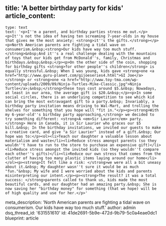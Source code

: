 title: 'A better birthday party for kids'
article_content:
  -
    type: text
    text: '<p>I''m a parent, and birthday parties stress me out.</p><p>It''s not the idea of having ten screaming 7-year-olds in my house that gives me the most anxiety: <strong>it''s the gifts.</strong></p><p>North American parents are fighting a tidal wave on consumerism.&nbsp;<strong>Our kids have way too much stuff.</strong>&nbsp;And it''s a real challenge dealing with the mountains of toys that our kids get from McDonald''s, family, Christmas and birthdays.&nbsp;&nbsp;</p><p>On the other side of the coin, shopping for birthday gifts <strong>for other people''s children</strong> is equally stressful.&nbsp; When I was young, kids gave <strong>one <a href="http://www.guru-planet.com/gijoeseries4.html">GI Joe</a></strong> or <strong>one <a href="http://www.toy-tma.com/wp-content/uploads/2009/09/Ninja-Turtles-Mike-Classic.jpg">Ninja Turtle</a>;&nbsp;</strong>these toys cost around $5.&nbsp; Nowadays, at least in our area, the average gift is $20.&nbsp;</p><p>In some social circles, there is an underlying competition to see which kid can bring the most extravagant gift to a party.&nbsp; Invariably, a birthday party invitation means driving to Wal-Mart, and trolling the shelves for something that you hope will "fit in."</p><p><strong>With my 6-year-old''s birthday party approaching,</strong> we decided to try something different: <strong>A <em>Sir Laurier</em> party.</strong> Here in Canada, it is Sir Laurier who graces our $5 bill.&nbsp; In the birthday invitations, we invited our guests to make a creative card, and give "a Sir Laurier" instead of a gift.&nbsp; Our hope was to:</p><ol><li>Teach our daughter a valuable lesson about materialism and waste</li><li>Reduce stress amongst parents (so they wouldn''t have to run to the store to purchase an expensive gift)</li><li>Reduce stress amongst the invited kids (so they wouldn''t compare each other''s gifts)</li><li>Reduce our own stress that comes from the clutter of having too many plastic items laying around our home</li></ol><p><strong>It felt like a risk: </strong>we were all a bit uneasy about it.&nbsp; My daughter wasn''t sure it would be as much "fun."&nbsp; My wife and I were worried about the kids and parents misinterpreting our intent.</p><p><strong>The result? it was a total success: </strong>parents called to thank us, kids made the most beautiful cards, and our daughter had an amazing party.&nbsp; She is now saving her "birthday money" for something (that we hope) will be of high quality and use for her.</p>'
meta_description: 'North American parents are fighting a tidal wave on consumerism. Our kids have way too much stuff.'
author: admin
dsq_thread_id: '631551610'
id: 41de2691-5b9e-472d-9b79-5c0a4eae0dc1
blueprint: article
